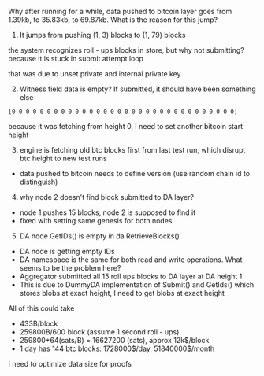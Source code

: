 Why after running for a while, data pushed to bitcoin layer goes from 1.39kb, to 35.83kb, to 69.87kb. What is the reason for this jump?

1. It jumps from pushing (1, 3) blocks to (1, 79) blocks

the system recognizes roll - ups blocks in store, but why not submitting? because it is stuck in submit attempt loop

that was due to unset private and internal private key

2. Witness field data is empty? If submitted, it should have been something else

```
[0 0 0 0 0 0 0 0 0 0 0 0 0 0 0 0 0 0 0 0 0 0 0 0 0 0 0 0 0 0 0 0]
```

because it was fetching from height 0, I need to set another bitcoin start height

3. engine is fetching old btc blocks first from last test run, which disrupt btc height to new test runs
* data pushed to bitcoin needs to define version (use random chain id to distinguish)

4. why node 2 doesn't find block submitted to DA layer?
* node 1 pushes 15 blocks, node 2 is supposed to find it
* fixed with setting same genesis for both nodes

5. DA node GetIDs() is empty in da RetrieveBlocks()
* DA node is getting empty IDs
* DA namespace is the same for both read and write operations. What seems to be the problem here?
* Aggregator submitted all 15 roll ups blocks to DA layer at DA height 1
* This is due to DummyDA implementation of Submit() and GetIds() which stores blobs at exact height, I need to get blobs at exact height

All of this could take
* 433B/block
* 259800B/600 block (assume 1 second roll - ups)
* 259800*64(sats/B) = 16627200 (sats), approx 12k\$/block
* 1 day has 144 btc blocks: 1728000\$/day, 51840000\$/month

I need to optimize data size for proofs